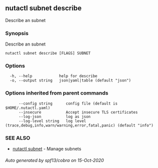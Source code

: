 ## nutactl subnet describe

Describe an subnet

### Synopsis

Describe an subnet

```
nutactl subnet describe [FLAGS] SUBNET
```

### Options

```
  -h, --help            help for describe
  -o, --output string   json|yaml|table (default "json")
```

### Options inherited from parent commands

```
      --config string      config file (default is $HOME/.nutactl.yaml)
      --insecure           Accept insecure TLS certificates
      --log-json           log as json
      --log-level string   log level (trace,debug,info,warn/warning,error,fatal,panic) (default "info")
```

### SEE ALSO

* [nutactl subnet](nutactl_subnet.md)	 - Manage subnets

###### Auto generated by spf13/cobra on 15-Oct-2020
